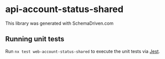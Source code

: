 
# api-account-status-shared

This library was generated with SchemaDriven.com

## Running unit tests

Run `nx test web-account-status-shared` to execute the unit tests via [Jest](https://jestjs.io).

